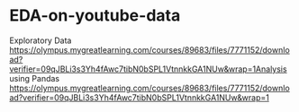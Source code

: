 # EDA-on-youtube-data
Exploratory Data https://olympus.mygreatlearning.com/courses/89683/files/7771152/download?verifier=09qJBLi3s3Yh4fAwc7tibN0bSPL1VtnnkkGA1NUw&wrap=1Analysis using Pandas
https://olympus.mygreatlearning.com/courses/89683/files/7771152/download?verifier=09qJBLi3s3Yh4fAwc7tibN0bSPL1VtnnkkGA1NUw&wrap=1
